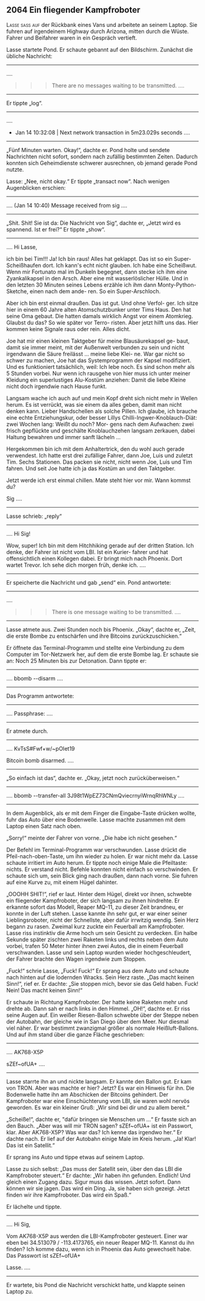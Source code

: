 ## **2064** Ein fliegender Kampfroboter 

<span style="font-variant:small-caps;">Lasse saß auf</span> der Rückbank eines Vans und arbeitete an seinem Laptop.
Sie fuhren auf irgendeinem Highway durch Arizona, mitten durch die Wüste.
Fahrer und Beifahrer waren in ein Gespräch vertieft.

Lasse startete Pond.
Er schaute gebannt auf den Bildschirm.
Zunächst die übliche Nachricht:

****
....
>>> There are no messages waiting to be transmitted.
....
****

Er tippte „log“.

****
....
- Jan 14 10:32:08 | Next network transaction in 5m23.029s seconds
....
****

„Fünf Minuten warten. Okay!“, dachte er.
Pond holte und sendete Nachrichten nicht sofort, sondern nach zufällig bestimmten Zeiten.
Dadurch konnten sich Geheimdienste schwerer ausrechnen, ob jemand gerade Pond nutzte.

Lasse: „Nee, nicht okay.“
Er tippte „transact now“.
Nach wenigen Augenblicken erschien:

****
....
(Jan 14 10:40) Message received from sig
....
****

„Shit. Shit!
Sie ist da: Die Nachricht von Sig“, dachte er, „Jetzt wird es spannend.
Ist er frei?“
Er tippte „show“.

****
....
Hi Lasse,

ich bin bei Tim!!! Ja! Ich bin raus! Alles hat geklappt. Das ist
so ein Super-Scheißhaufen dort. Ich kann's echt nicht glauben. Ich
habe eine Scheißwut. Wenn mir Fortunato mal im Dunkeln begegnet,
dann stecke ich ihm eine Zyankalikapsel in den Arsch. Aber eine mit
wasserlöslicher Hülle. Und in den letzten 30 Minuten seines Lebens
erzähle ich ihm dann Monty-Python-Sketche, einen nach dem ande-
ren. So ein Super-Arschloch.


Aber ich bin erst einmal draußen. Das ist gut. Und ohne Verfol-
ger. Ich sitze hier in einem 60 Jahre alten Atomschutzbunker unter
Tims Haus. Den hat seine Oma gebaut. Die hatten damals wirklich
Angst vor einem Atomkrieg. Glaubst du das? So wie später vor Terro-
risten. Aber jetzt hilft uns das. Hier kommen keine Signale raus
oder rein. Alles dicht.


Joe hat mir einen kleinen Taktgeber für meine Blausäurekapsel ge-
baut, damit sie immer meint, mit der Außenwelt verbunden zu sein
und nicht irgendwann die Säure freilässt ... meine liebe Klei-
ne. War gar nicht so schwer zu machen, Joe hat das Systemprogramm
der Kapsel modifiziert. Und es funktioniert tatsächlich, weil: Ich
lebe noch. Es sind schon mehr als 5 Stunden vorbei. Nur wenn ich
rausgehe von hier muss ich unter meiner Kleidung ein superlustiges
Alu-Kostüm anziehen: Damit die liebe Kleine nicht doch irgendwie
nach Hause funkt.


Langsam wache ich auch auf und mein Kopf dreht sich nicht mehr in
Wellen herum. Es ist verrückt, was sie einem da alles geben, damit
man nicht denken kann. Lieber Handschellen als solche Pillen. Ich
glaube, ich brauche eine echte Entziehungskur, oder besser Lillys
Chilli-Ingwer-Knoblauch-Diät: zwei Wochen lang: Weißt du noch? Mor-
gens nach dem Aufwachen: zwei frisch gepflückte und geschälte
Knoblauchzehen langsam zerkauen, dabei Haltung bewahren und
immer sanft lächeln ...


Hergekommen bin ich mit dem Anhaltertrick, den du wohl auch gerade
verwendest. Ich hatte erst drei zufällige Fahrer, dann Joe, Luis
und zuletzt Tim. Sechs Stationen. Das packen sie nicht, nicht wenn
Joe, Luis und Tim fahren. Und seit Joe hatte ich ja das Kostüm an und
den Taktgeber.


Jetzt werde ich erst einmal chillen. Mate steht hier vor mir. Wann
kommst du?


Sig
....
****

Lasse schrieb: „reply“

****
....
Hi Sig!

Wow, super! Ich bin mit dem Hitchhiking gerade auf der dritten
Station. Ich denke, der Fahrer ist nicht vom LBI. Ist ein Kurier-
fahrer und hat offensichtlich einen Kollegen dabei. Er bringt mich
nach Phoenix. Dort wartet Trevor. Ich sehe dich morgen früh,
denke ich.
....
****

Er speicherte die Nachricht und gab „send“ ein.
Pond antwortete:

****
....
>>> There is one message waiting to be transmitted.
....
****

Lasse atmete aus.
Zwei Stunden noch bis Phoenix.
„Okay“, dachte er, „Zeit, die erste Bombe zu entschärfen und ihre Bitcoins zurückzuschicken.“

Er öffnete das Terminal-Programm und stellte eine Verbindung zu dem Computer im Tor-Netzwerk her, auf dem die erste Bombe lag.
Er schaute sie an: Noch 25 Minuten bis zur Detonation.
Dann tippte er:

****
....
bbomb --disarm
....
****

Das Programm antwortete:

****
....
Passphrase:
....
****

Er atmete durch.

****
....
KvTsS#Fwf+w/~pOIet19

Bitcoin bomb disarmed.
....
****

„So einfach ist das“, dachte er. „Okay, jetzt noch zurücküberweisen.“

****
....
bbomb --transfer-all 3J98t1WpEZ73CNmQviecrnyiWrnqRhWNLy
....
****

In dem Augenblick, als er mit dem Finger die Eingabe-Taste drücken wollte, fuhr das Auto über eine Bodenwelle.
Lasse machte zusammen mit dem Laptop einen Satz nach oben.

„Sorry!“ meinte der Fahrer von vorne.
„Die habe ich nicht gesehen.“

Der Befehl im Terminal-Programm war verschwunden.
Lasse drückt die Pfeil-nach-oben-Taste, um ihn wieder zu holen.
Er war nicht mehr da.
Lasse schaute irritiert im Auto herum.
Er tippte noch einige Male die Pfeiltaste: nichts.
Er verstand nicht.
Befehle konnten nicht einfach so verschwinden.
Er schaute sich um, sein Blick ging nach draußen, dann nach vorne.
Sie fuhren auf eine Kurve zu, mit einem Hügel dahinter.

„OOOHH SHIT!“, rief er laut.
Hinter dem Hügel, direkt vor ihnen, schwebte ein fliegender Kampfroboter, der sich langsam zu ihnen hindrehte.
Er erkannte sofort das Modell, Reaper MQ-11, zu dieser Zeit brandneu, er konnte in der Luft stehen.
Lasse kannte ihn sehr gut, er war einer seiner Lieblingsroboter, nicht der Schnellste, aber dafür irrwitzig wendig.
Sein Herz begann zu rasen.
Zweimal kurz zuckte ein Feuerball am Kampfroboter.
Lasse riss instinktiv die Arme hoch um sein Gesicht zu verdecken.
Ein halbe Sekunde später zischten zwei Raketen links und rechts neben dem Auto vorbei, trafen 50 Meter hinter ihnen zwei Autos, die in einem Feuerball verschwanden.
Lasse und sein Laptop wurden wieder hochgeschleudert, der Fahrer brachte den Wagen irgendwie zum Stoppen.

„Fuck!“ schrie Lasse, „Fuck! Fuck!“ Er sprang aus dem Auto und schaute nach hinten auf die lodernden Wracks.
Sein Herz raste.
„Das macht keinen Sinn!“, rief er.
Er dachte: „Sie stoppen mich, bevor sie das Geld haben. Fuck! Nein!
Das macht keinen Sinn!“

Er schaute in Richtung Kampfroboter.
Der hatte keine Raketen mehr und drehte ab.
Dann sah er nach links in den Himmel.
„OH!“, dachte er.
Er riss seine Augen auf.
Ein weißer Riesen-Ballon schwebte über der Steppe neben der Autobahn, der gleiche wie in San Diego über dem Meer.
Nur diesmal viel näher.
Er war bestimmt zwanzigmal größer als normale Heißluft-Ballons.
Und auf ihm stand über die ganze Fläche geschrieben:

****
....
AK768-X5P

sZEf\~ofUA+
....
****

Lasse starrte ihn an und nickte langsam.
Er kannte den Ballon gut.
Er kam von TRON.
Aber was machte er hier? Jetzt?
Es war ein Hinweis für ihn.
Die Bodenwelle hatte ihn am Abschicken der Bitcoins gehindert.
Der Kampfroboter war eine Einschüchterung vom LBI, sie waren wohl nervös geworden.
Es war ein kleiner Gruß: „Wir sind bei dir und zu allem bereit.“

„Scheiße!“, dachte er, "dafür bringen sie Menschen um ...“
Er fasste sich an den Bauch.
„Aber was will mir TRON sagen?
sZEf\~ofUA+ ist ein Passwort, klar.
Aber AK768-X5P? Was war das? Ich kenne das irgendwo her.“
Er dachte nach.
Er lief auf der Autobahn einige Male im Kreis herum.
„Ja! Klar! Das ist ein Satellit.“

Er sprang ins Auto und tippe etwas auf seinem Laptop.

Lasse zu sich selbst: „Das muss der Satellit sein, über den das LBI die Kampfroboter steuert.“
Er dachte: „Wir haben ihn gefunden. Endlich!
Und gleich einen Zugang dazu.
Sigur muss das wissen.
Jetzt sofort.
Dann können wir sie jagen.
Das wird ein Ding.
Ja, sie haben sich gezeigt.
Jetzt finden wir ihre Kampfroboter.
Das wird ein Spaß.“

Er lächelte und tippte.

****
....
Hi Sig,

Vom AK768-X5P aus werden die LBI-Kampfroboter gesteuert. Einer
war eben bei 34.513079 / -113.4173765, ein neuer Reaper
MQ-11. Kannst du ihn finden? Ich komme dazu, wenn ich in
Phoenix das Auto gewechselt habe. Das Passwort ist sZEf\~ofUA+

Lasse.
....
****

Er wartete, bis Pond die Nachricht verschickt hatte, und klappte seinen Laptop zu.

